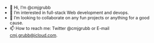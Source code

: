 - 👋 Hi, I’m @cmjgrubb
- 👀 I’m interested in full-stack Web development and devops.
- 💞️ I’m looking to collaborate on any fun projects or anything for a good cause.
- 📫 How to reach me: Twitter @cmjgrubb or E-mail cmj.grubb@icloud.com.

<!---
cmjgrubb/cmjgrubb is a ✨ special ✨ repository because its `README.md` (this file) appears on your GitHub profile.
You can click the Preview link to take a look at your changes.
--->
